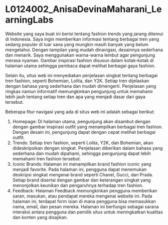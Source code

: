 # L0124002_AnisaDevinaMaharani_LearningLabs
Website yang saya buat ini berisi tentang fashion trends yang jarang ditemui di Indonesia. Saya ingin memberikan informasi tentang berbagai tren yang sedang populer di luar sana yang mungkin masih banyak yang belum mengetahui. Dengan tampilan yang mudah dinavigasi, desainnya sederhana dan menarik. Saya menggunakan warna-warna lembut agar pengunjung merasa nyaman. Gambar inspirasi fashion disusun dalam kotak-kotak di halaman utama sehingga pembaca dapat melihat berbagai gaya fashion.

Selain itu, situs web ini menyediakan penjelasan singkat tentang berbagai tren fashion, seperti Bohemian, Lolita, dan Y2K. Setiap tren dijelaskan dengan bahasa yang sederhana dan mudah dimengerti. Penjelasan yang ringkas namun informatif memungkinkan pengunjung untuk memahami lebih jauh tentang setiap tren dan apa yang menjadi dasar dari gaya tersebut.

Beberapa fitur navigasi yang ada di situs web ini adalah sebagai berikut:
1. Homepage: Di halaman utama, pengunjung akan disambut dengan dengan gambar inspirasi outfit yang menampilkan berbagai tren fashion. Dengan desain ini, pengunjung dapat dengan cepat melihat berbagai outfit.
2. Trends: Setiap tren fashion, seperti Lolita, Y2K, dan Bohemian, akan dideskripsikan dengan singkat. Penjelasan diberikan dalam bahasa yang sederhana dan mudah dipahami, sehingga pengunjung dapat lebih memahami tren fashion tersebut.
3. Iconic Brands: Halaman ini menampilkan brand fashion iconic yang menjadi favorite. Pada halaman ini, pengguna dapat menemukan deskripsi singkat mengenai brand seperti Chanel, Gucci, dan Prada. Setiap brand disertai dengan gambar dan keterangan singkat yang menonjolkan keunikan dan pengaruhnya terhadap tren fashion.
4. Feedback: Halaman Feedback memungkinkan pengguna memberikan saran, masukan, atau pendapat mereka mengenai website ini. Pada halaman ini, terdapat form isian di mana pengguna bisa memasukkan nama, email, dan pesan mereka. Halaman ini berfungsi sebagai sarana interaksi antara pengguna dan pemilik situs untuk meningkatkan kualitas dan konten yang disajikan.
